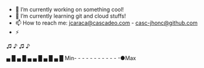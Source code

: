 


- 🔭 I’m currently working on something cool!
- 🌱 I’m currently learning git and cloud stuffs!
- 📫 How to reach me: jcaraca@cascadeo.com - casc-jhonc@github.com
- ⚡ 


♫ ♪ ♫ ♪

▄ █ ▄ █ ▄ ▄ █ ▄ █ ▄ █
Min- - - - - - - - - - - -●Max


